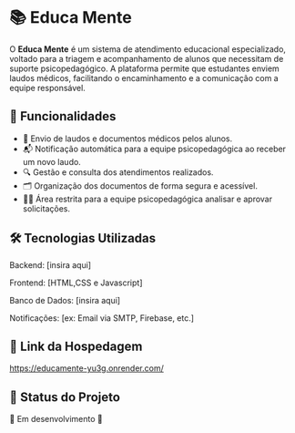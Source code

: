 

# 📚 Educa Mente

O **Educa Mente** é um sistema de atendimento educacional especializado, voltado para a triagem e acompanhamento de alunos que necessitam de suporte psicopedagógico. A plataforma permite que estudantes enviem laudos médicos, facilitando o encaminhamento e a comunicação com a equipe responsável.

## 🚀 Funcionalidades

- 📄 Envio de laudos e documentos médicos pelos alunos.
- 📬 Notificação automática para a equipe psicopedagógica ao receber um novo laudo.
- 🔍 Gestão e consulta dos atendimentos realizados.
- 🗂️ Organização dos documentos de forma segura e acessível.
- 👩‍🏫 Área restrita para a equipe psicopedagógica analisar e aprovar solicitações.

## 🛠️ Tecnologias Utilizadas

Backend: [insira aqui]

Frontend: [HTML,CSS e Javascript]

Banco de Dados: [insira aqui]

Notificações: [ex: Email via SMTP, Firebase, etc.]

## 🔗 Link da Hospedagem
https://educamente-yu3g.onrender.com/


## 📌 Status do Projeto

🚧 Em desenvolvimento 🚧  


